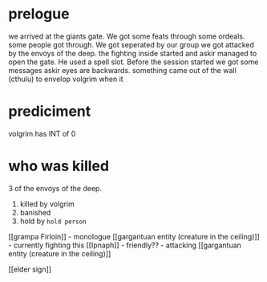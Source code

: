 # prelogue

we arrived at the giants gate. We got some feats through some ordeals. some people got through. 
We got seperated by our group
we got attacked by the envoys of the deep.
the fighting inside started and askir managed to open the gate. He used a spell slot.
Before the session started we got some messages
askir eyes are backwards.
something came out of the wall (cthulu) to envelop volgrim
when it 

# prediciment
volgrim has INT of 0

# who was killed
3 of the envoys of the deep.
1. killed by volgrim
1. banished
2.  hold by `hold person`

[[grampa Firloin]] - monologue
[[gargantuan entity (creature in the ceiling)]] - currently fighting this
[[Ipnaph]] - friendly?? - attacking [[gargantuan entity (creature in the ceiling)]]

[[elder sign]]

